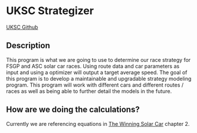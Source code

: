 # UKSC Strategizer

[UKSC Github](https://github.com/KentuckySolarCar)

## Description

This program is what we are going to use to determine our race strategy for FSGP and ASC solar car races. Using route data and car parameters as input and using a optimizer will output a target average speed. The goal of this program is to develop a maintainable and upgradable strategy modeling program. This program will work with different cars and different routes / races as well as being able to further detail the models in the future.

## How are we doing the calculations?

Currently we are referencing equations in [The Winning Solar Car](https://www.sae.org/publications/books/content/r-343/) chapter 2.
